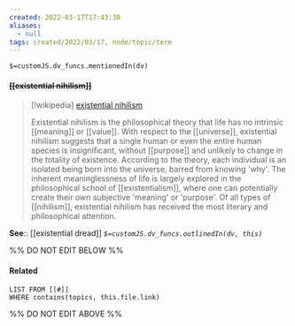 ```yaml
---
created: 2022-03-17T17:43:30 
aliases:
  - null
tags: created/2022/03/17, node/topic/term
---
```

`$=customJS.dv_funcs.mentionedIn(dv)`

#### <s class="topic-title">[[existential nihilism]]</s>

> [!wikipedia] [existential nihilism](https://en.wikipedia.org/wiki/Existential%20nihilism)
> 
> Existential nihilism is the philosophical theory that life has no intrinsic [[meaning]] or [[value]]. With respect to the [[universe]], existential nihilism suggests that a single human or even the entire human species is insignificant, without [[purpose]] and unlikely to change in the totality of existence. According to the theory, each individual is an isolated being born into the universe, barred from knowing 'why'. The inherent meaninglessness of life is largely explored in the philosophical school of [[existentialism]], where one can potentially create their own subjective 'meaning' or 'purpose'. Of all types of [[nihilism]], existential nihilism has received the most literary and philosophical attention.
>


**See**:: [[existential dread]]
*`$=customJS.dv_funcs.outlinedIn(dv, this)`*

%% DO NOT EDIT BELOW %%

#### Related 

```dataview
LIST FROM [[#]]
WHERE contains(topics, this.file.link)
```
%% DO NOT EDIT ABOVE %%
